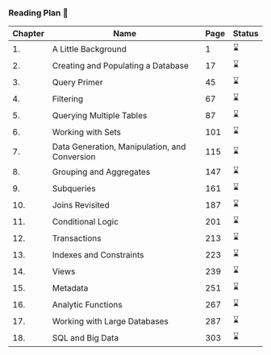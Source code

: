 ### Reading Plan 📘

| Chapter | Name                                          | Page | Status |
|---------|-----------------------------------------------|------|--------|
| 1.      | A Little Background                           | 1    | ⌛️     |
| 2.      | Creating and Populating a Database            | 17   | ⌛️     |
| 3.      | Query Primer                                  | 45   | ⌛️     |
| 4.      | Filtering                                     | 67   | ⌛️     |
| 5.      | Querying Multiple Tables                      | 87   | ⌛️     |
| 6.      | Working with Sets                             | 101  | ⌛️     |
| 7.      | Data Generation, Manipulation, and Conversion | 115  | ⌛️     |
| 8.      | Grouping and Aggregates                       | 147  | ⌛️     |
| 9.      | Subqueries                                    | 161  | ⌛️     |
| 10.     | Joins Revisited                               | 187  | ⌛️     |
| 11.     | Conditional Logic                             | 201  | ⌛️     |
| 12.     | Transactions                                  | 213  | ⌛️     |
| 13.     | Indexes and Constraints                       | 223  | ⌛️     |
| 14.     | Views                                         | 239  | ⌛️     |
| 15.     | Metadata                                      | 251  | ⌛️     |
| 16.     | Analytic Functions                            | 267  | ⌛️     |
| 17.     | Working with Large Databases                  | 287  | ⌛️     |
| 18.     | SQL and Big Data                              | 303  | ⌛️     |
